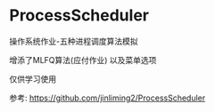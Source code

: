 # ProcessScheduler
操作系统作业-五种进程调度算法模拟 

增添了MLFQ算法(应付作业) 以及菜单选项 

仅供学习使用 

参考: https://github.com/jinliming2/ProcessScheduler
